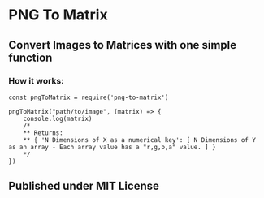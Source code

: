 # PNG To Matrix
## Convert Images to Matrices with one simple function

### How it works:

```
const pngToMatrix = require('png-to-matrix')

pngToMatrix("path/to/image", (matrix) => {
	console.log(matrix)
	/*
	** Returns:
	** { 'N Dimensions of X as a numerical key': [ N Dimensions of Y as an array - Each array value has a "r,g,b,a" value. ] }
	*/
})
```

## Published under MIT License